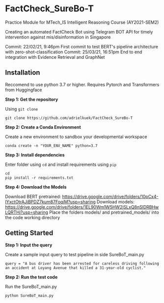 # FactCheck_SureBo-T
Practice Module for MTech_IS Intelligent Reasoning Course (AY2021-SEM2)

Creating an automated FactCheck Bot using Telegram BOT API for timely intervention against mis/disinformation in Singapore

Commit: 22/02/21, 9:46pm
First commit to test BERT's pipeline architecture with zero-shot-classification
Commit: 25/03/21, 16:51pm
End to end integration with Evidence Retrieval and GraphNet

## Installation
Reccomend to use python 3.7 or higher. Requires Pytorch and Transformers from Huggingface

**Step 1: Get the repository**

Using `git clone`
```
git clone https://github.com/adrielkuek/FactCheck_SureBo-T
```
**Step 2: Create a Conda Environment**

Create a new environment to sandbox your developmental workspace
```
conda create -n "YOUR_ENV_NAME" python=3.7
```
**Step 3: Install dependencies**

Enter folder using `cd` and install requirements using `pip`
```
cd
pip install -r requirements.txt
```
**Step 4: Download the Models**

Download BERT pretrained: https://drive.google.com/drive/folders/10pCx4-IYxctOtrAJjBPDZ7kum87FoqjM?usp=sharing
Download models: https://drive.google.com/drive/folders/1EL90Wm1W5HW2jSLxQ8nSlDRBHwLQRTHj?usp=sharing
Place the folders models/ and pretrained_models/ into the code working directory

## Getting Started
**Step 1: Input the query**

Create a sample input query to test pipeline in side SureBoT_main.py
```
query = "A bus driver has been arrested for careless driving following an accident at Loyang Avenue that killed a 31-year-old cyclist."
```
**Step 2: Run the test code**

Run the SureBoT_main.py
```
python SureBoT_main.py
```


